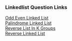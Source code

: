 ### Linkedlist Question Links

[Odd Even Linked List](https://leetcode.com/problems/odd-even-linked-list/description/) <br>
[Palindrome Linked List](https://leetcode.com/problems/palindrome-linked-list/description/)<br>
[Reverse List In K Groups](https://www.codingninjas.com/studio/problems/reverse-list-in-k-groups_983644) <br>
[Reverse Linked List](https://leetcode.com/problems/reverse-linked-list/description/) <br>
